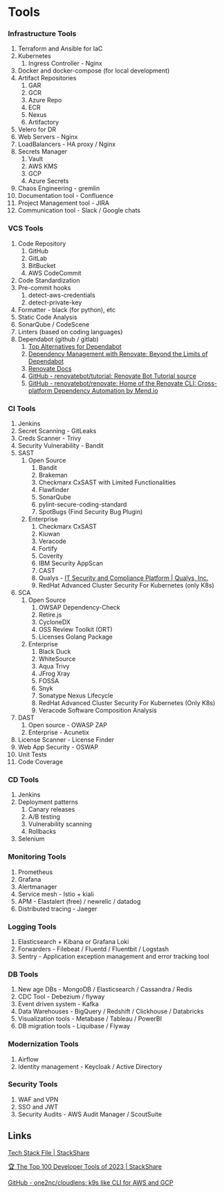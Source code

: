 # Tools

### Infrastructure Tools

1. Terraform and Ansible for IaC
2. Kubernetes
    1. Ingress Controller - Nginx
3. Docker and docker-compose (for local development)
4. Artifact Repositories
    1. GAR
    2. GCR
    3. Azure Repo
    4. ECR
    5. Nexus
    6. Artifactory
5. Velero for DR
6. Web Servers - Nginx
7. LoadBalancers - HA proxy / Nginx
8. Secrets Manager
    1. Vault
    2. AWS KMS
    3. GCP
    4. Azure Secrets
9. Chaos Engineering - gremlin
10. Documentation tool - Confluence
11. Project Management tool - JIRA
12. Communication tool - Slack / Google chats

### VCS Tools

1. Code Repository
	1. GitHub
	2. GitLab
	3. BitBucket
	4. AWS CodeCommit
2. Code Standardization
3. Pre-commit hooks
	1. detect-aws-credentials
	2. detect-private-key
4. Formatter - black (for python), etc
5. Static Code Analysis
6. SonarQube / CodeScene
7. Linters (based on coding languages)
8. Dependabot (github / gitlab)
	1. [Top Alternatives for Dependabot](https://devdojo.com/yoda/top-dependabot-alternatives)
	2. [Dependency Management with Renovate: Beyond the Limits of Dependabot](https://blog.opstree.com/2024/03/12/dependency-management-with-renovate-beyond-the-limits-of-dependabot/)
	3. [Renovate Docs](https://docs.renovatebot.com/)
	4. [GitHub - renovatebot/tutorial: Renovate Bot Tutorial source](https://github.com/renovatebot/tutorial)
	5. [GitHub - renovatebot/renovate: Home of the Renovate CLI: Cross-platform Dependency Automation by Mend.io](https://github.com/renovatebot/renovate)

### CI Tools

1. Jenkins
2. Secret Scanning - GitLeaks
3. Creds Scanner - Trivy
4. Security Vulnerability - Bandit
5. SAST
	1. Open Source
		1. Bandit
		2. Brakeman
		3. Checkmarx CxSAST with Limited Functionalities
		4. Flawfinder
		5. SonarQube
		6. pylint-secure-coding-standard
		7. SpotBugs (Find Security Bug Plugin)
	2. Enterprise
		1. Checkmarx CxSAST
		2. Kiuwan
		3. Veracode
		4. Fortify
		5. Coverity
		6. IBM Security AppScan
		7. CAST
		8. Qualys - [IT Security and Compliance Platform | Qualys, Inc.](https://www.qualys.com/)
		9. RedHat Advanced Cluster Security For Kubernetes (only K8s)
6. SCA
	1. Open Source
		1. OWSAP Dependency-Check
		2. Retire.js
		3. CycloneDX
		4. OSS Review Toolkit (ORT)
		5. Licenses Golang Package
	2. Enterprise
		1. Black Duck
		2. WhiteSource
		3. Aqua Trivy
		4. JFrog Xray
		5. FOSSA
		6. Snyk
		7. Sonatype Nexus Lifecycle
		8. RedHat Advanced Cluster Security For Kubernetes (Only K8s)
		9. Veracode Software Composition Analysis
7. DAST
	1. Open source - OWASP ZAP
	2. Enterprise - Acunetix
8. License Scanner - License Finder
9. Web App Security - OSWAP
10. Unit Tests
11. Code Coverage

### CD Tools

1. Jenkins
2. Deployment patterns
	1. Canary releases
	2. A/B testing
	3. Vulnerability scanning
	4. Rollbacks
3. Selenium

### Monitoring Tools

1. Prometheus
2. Grafana
3. Alertmanager
4. Service mesh - Istio + kiali
5. APM - Elastalert (free) / newrelic / datadog
6. Distributed tracing - Jaeger

### Logging Tools

1. Elasticsearch + Kibana or Grafana Loki
2. Forwarders - Filebeat / Fluentd / Fluentbit / Logstash
3. Sentry - Application exception management and error tracking tool

### DB Tools

1. New age DBs - MongoDB / Elasticsearch / Cassandra / Redis
2. CDC Tool - Debezium / flyway
3. Event driven system - Kafka
4. Data Warehouses - BigQuery / Redshift / Clickhouse / Databricks
5. Visualization tools - Metabase / Tableau / PowerBI
6. DB migration tools - Liquibase / Flyway

### Modernization Tools

1. Airflow
2. Identity management - Keycloak / Active Directory

### Security Tools

1. WAF and VPN
2. SSO and JWT
3. Security Audits - AWS Audit Manager / ScoutSuite

## Links

[Tech Stack File | StackShare](https://stackshare.io/tech-stack-file)

[🏆 The Top 100 Developer Tools of 2023 | StackShare](https://stackshare.io/posts/top-developer-tools-2023)

[GitHub - one2nc/cloudlens: k9s like CLI for AWS and GCP](https://github.com/one2nc/cloudlens)
